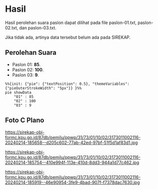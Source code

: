 # Hasil

Hasil perolehan suara paslon dapat dilihat pada file paslon-01.txt, paslon-02.txt, dan paslon-03.txt.

Jika tidak ada, artinya data tersebut belum ada pada SIREKAP.

## Perolehan Suara

 * Paslon 01: **85**.
 * Paslon 02: **100**.
 * Paslon 03: **9**.

```mermaid
%%{init: {"pie": {"textPosition": 0.5}, "themeVariables": {"pieOuterStrokeWidth": "5px"}} }%%
pie showData
    "01" : 85
    "02" : 100
    "03" : 9
```
## Foto C Plano

https://sirekap-obj-formc.kpu.go.id/87db/pemilu/ppwp/31/73/01/10/02/3173011002116-20240214-185658--d205c602-77ab-42ed-97bf-51f5d1af83d1.jpg

https://sirekap-obj-formc.kpu.go.id/87db/pemilu/ppwp/31/73/01/10/02/3173011002116-20240214-185754--410e994f-113e-410d-8dd3-944a1d77c462.jpg

https://sirekap-obj-formc.kpu.go.id/87db/pemilu/ppwp/31/73/01/10/02/3173011002116-20240214-185919--46e90954-3fe9-4bad-907f-f7378dac7630.jpg
